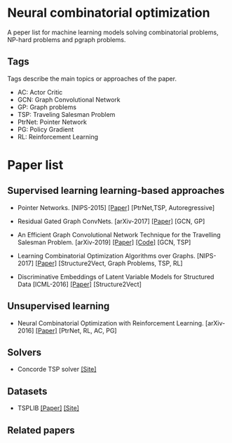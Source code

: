 # Neural combinatorial optimization
A peper list for machine learning models solving combinatorial problems, NP-hard problems and pgraph problems.

## Tags
Tags describe the main topics or approaches of the paper.
* AC: Actor Critic
* GCN: Graph Convolutional Network
* GP: Graph problems
* TSP: Traveling Salesman Problem
* PtrNet: Pointer Network
* PG: Policy Gradient
* RL: Reinforcement Learning

# Paper list

## Supervised learning learning-based approaches
* Pointer Networks. [NIPS-2015] [[Paper]](https://arxiv.org/pdf/1506.03134.pdf)
[PtrNet,TSP, Autoregressive]

* Residual Gated Graph ConvNets. [arXiv-2017] [[Paper]](https://arxiv.org/pdf/1711.07553.pdf) [GCN, GP]
* An Efficient Graph Convolutional Network Technique for the Travelling Salesman Problem. [arXiv-2019] [[Paper]](https://arxiv.org/pdf/1906.01227.pdf) [[Code]](https://github.com/chaitjo/graph-convnet-tsp) [GCN, TSP]
* Learning Combinatorial Optimization Algorithms over Graphs. [NIPS-2017] [[Paper]](https://arxiv.org/pdf/1704.01665.pdf) [Structure2Vect, Graph Problems, TSP, RL]
* Discriminative Embeddings of Latent Variable Models for Structured Data [ICML-2016] [[Paper]](https://arxiv.org/pdf/1603.05629.pdf) [Structure2Vect]

## Unsupervised learning
* Neural Combinatorial Optimization with Reinforcement Learning. [arXiv-2016] [[Paper]](https://arxiv.org/pdf/1611.09940.pdf) [PtrNet, RL, AC, PG]

## Solvers
* Concorde TSP solver [[Site]](http://www.math.uwaterloo.ca/tsp/concorde/)

## Datasets
* TSPLIB [[Paper]](https://pubsonline.informs.org/doi/abs/10.1287/ijoc.3.4.376) [[Site]](http://elib.zib.de/pub/mp-testdata/tsp/tsplib/tsplib.html)

## Related papers
